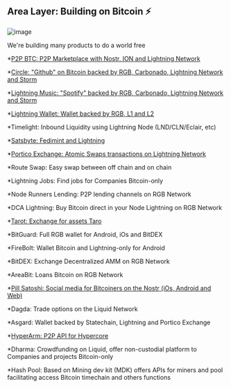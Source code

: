 ## Area Layer: Building on Bitcoin ⚡️

![image](https://user-images.githubusercontent.com/83122757/208729218-b7a58549-f4b3-4a39-8691-5719bc7cac04.png)


We're building many products to do a world free

*[P2P BTC: P2P Marketplace with Nostr, ION and Lightning Network](https://github.com/Layer2Labs/P2PBTC)

*[Circle: "Github" on Bitcoin backed by RGB, Carbonado, Lightning Network and Storm](https://github.com/Layer2Labs/CircleInterface.github.io)

*[Lightning Music: "Spotify" backed by RGB, Carbonado, Lightning Network and Storm](https://github.com/Layer2Labs/LightningMusic)

*[Lightning Wallet: Wallet backed by RGB, L1 and  L2](https://github.com/AreaLayer/Lightning-Wallet)

*Timelight: Inbound Liquidity using Lightning Node (LND/CLN/Eclair, etc)

*[Satsbyte: Fedimint and Lightning](https://github.com/Layer2Labs/Satsbyte)

*[Portico Exchange: Atomic Swaps transactions on Lightning Network](https://github.com/PorticoExchange)

*Route Swap: Easy swap between off chain and on chain

*Lightning Jobs: Find jobs for Companies Bitcoin-only

*Node Runners Lending: P2P lending channels on RGB Network

*DCA Lightning: Buy Bitcoin direct in your Node Lightning on RGB Network

*[Tarot: Exchange for assets Taro](https://github.com/Layer2Labs/Tarot)

*BitGuard: Full RGB wallet for Android, iOs and BitDEX

*FireBolt: Wallet Bitcoin and Lightning-only for Android

*BitDEX: Exchange Decentralized AMM on RGB Network

*AreaBit: Loans Bitcoin on RGB Network

*[Pill Satoshi: Social media for Bitcoiners on the Nostr (iOs, Android and Web)](https://github.com/AreaLayer/PillSatoshi)

*Dagda: Trade options on the Liquid Network

*Asgard: Wallet backed by  Statechain, Lightning and Portico Exchange

*[HyperArm: P2P API for Hypercore](https://github.com/AreaLayer/HyperArm)

*Dharma: Crowdfunding on Liquid, offer non-custodial platform to Companies and projects Bitcoin-only 

*Hash Pool:  Based on Mining dev kit (MDK) offers APIs for miners and pool facilitating access Bitcoin timechain and others functions
